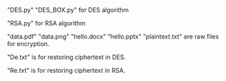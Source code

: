 "DES.py"  "DES_BOX.py" for DES algorithm

"RSA.py" for RSA algorithm

"data.pdf" "data.png" "hello.docx" "hello.pptx" "plaintext.txt" are raw files for encryption.

"De.txt" is for restoring ciphertext in DES.

"Re.txt" is for restoring ciphertext in RSA.
